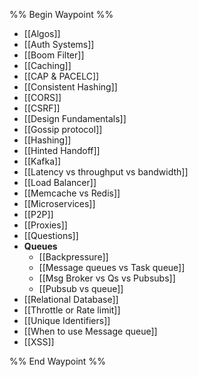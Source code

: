 %% Begin Waypoint %%
- [[Algos]]
- [[Auth Systems]]
- [[Boom Filter]]
- [[Caching]]
- [[CAP & PACELC]]
- [[Consistent Hashing]]
- [[CORS]]
- [[CSRF]]
- [[Design Fundamentals]]
- [[Gossip protocol]]
- [[Hashing]]
- [[Hinted Handoff]]
- [[Kafka]]
- [[Latency vs throughput vs bandwidth]]
- [[Load Balancer]]
- [[Memcache vs Redis]]
- [[Microservices]]
- [[P2P]]
- [[Proxies]]
- [[Questions]]
- **Queues**
	- [[Backpressure]]
	- [[Message queues vs Task queue]]
	- [[Msg Broker vs Qs vs Pubsubs]]
	- [[Pubsub vs queue]]
- [[Relational Database]]
- [[Throttle or Rate limit]]
- [[Unique Identifiers]]
- [[When to use Message queue]]
- [[XSS]]

%% End Waypoint %%